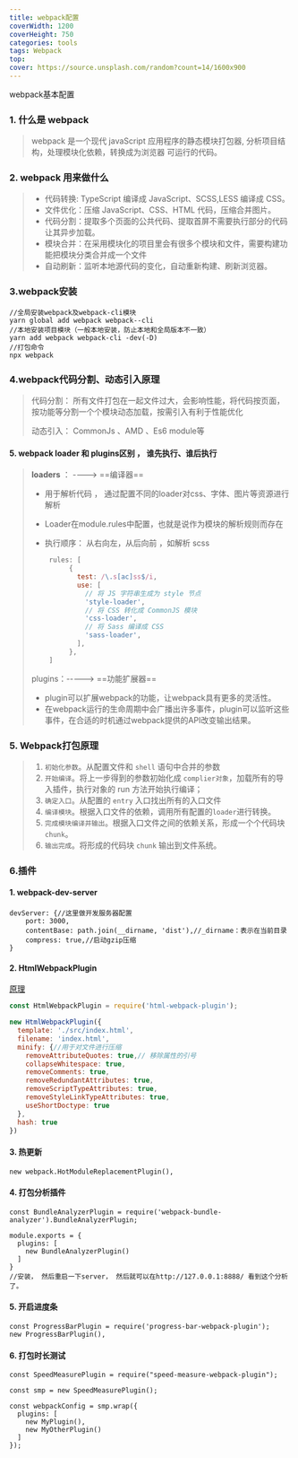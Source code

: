 ```yaml
---
title: webpack配置
coverWidth: 1200
coverHeight: 750
categories: tools
tags: Webpack
top:
cover: https://source.unsplash.com/random?count=14/1600x900
---
```

webpack基本配置
<!--more-->

### 1. 什么是 webpack
> webpack 是一个现代 javaScript 应用程序的静态模块打包器, 分析项目结构，处理模块化依赖，转换成为浏览器 可运行的代码。

### 2. webpack 用来做什么
> - 代码转换: TypeScript 编译成 JavaScript、SCSS,LESS 编译成 CSS。
> - 文件优化：压缩 JavaScript、CSS、HTML 代码，压缩合并图片。
> - 代码分割：提取多个页面的公共代码、提取首屏不需要执行部分的代码让其异步加载。
> - 模块合并：在采用模块化的项目里会有很多个模块和文件，需要构建功能把模块分类合并成一个文件
> - 自动刷新：监听本地源代码的变化，自动重新构建、刷新浏览器。

### 3.webpack安装
```shell
//全局安装webpack及webpack-cli模块
yarn global add webpack webpack--cli
//本地安装项目模块（一般本地安装，防止本地和全局版本不一致）
yarn add webpack webpack-cli -dev(-D)
//打包命令
npx webpack
```
### 4.webpack代码分割、动态引入原理

> 代码分割： 所有文件打包在一起文件过大，会影响性能，将代码按页面，按功能等分割一个个模块动态加载，按需引入有利于性能优化
>
> 动态引入： CommonJs 、AMD 、Es6 module等

#### 5. webpack loader 和 plugins区别 ， 谁先执行、谁后执行

> **loaders** ： ----> ==编译器==
>
> - 用于解析代码 ， 通过配置不同的loader对css、字体、图片等资源进行解析
>
> - Loader在module.rules中配置，也就是说作为模块的解析规则而存在
>
> - 执行顺序： 从右向左，从后向前 ，如解析 scss
>
>   ```js
>    rules: [
>         {
>           test: /\.s[ac]ss$/i,
>           use: [
>             // 将 JS 字符串生成为 style 节点
>             'style-loader',
>             // 将 CSS 转化成 CommonJS 模块
>             'css-loader',
>             // 将 Sass 编译成 CSS
>             'sass-loader',
>           ],
>         },
>    ]
>   ```
>
> plugins：-----> ==功能扩展器==
>
> - plugin可以扩展webpack的功能，让webpack具有更多的灵活性。
> - 在webpack运行的生命周期中会广播出许多事件，plugin可以监听这些事件，在合适的时机通过webpack提供的API改变输出结果。

### 5. Webpack打包原理

> 1. `初始化参数`。从配置文件和 `shell` 语句中合并的参数
> 2. `开始编译`。将上一步得到的参数初始化成 `complier对象`，加载所有的导入插件，执行对象的 run 方法开始执行编译；
> 3. `确定入口`。从配置的 `entry` 入口找出所有的入口文件
> 4. `编译模块`。根据入口文件的依赖，调用所有配置的`loader`进行转换。
> 5. `完成模块编译并输出`。根据入口文件之间的依赖关系，形成一个个代码块 `chunk`。
> 6. `输出完成`。将形成的代码块 `chunk` 输出到文件系统。

### 6.插件


#### 1. webpack-dev-server
```node
devServer: {//这里做开发服务器配置
    port: 3000,
    contentBase: path.join(__dirname, 'dist'),//_dirname：表示在当前目录
    compress: true,//启动gzip压缩
}
```
#### 2.  HtmlWebpackPlugin

[原理](https://zhuanlan.zhihu.com/p/30669007)



```js
const HtmlWebpackPlugin = require('html-webpack-plugin');

new HtmlWebpackPlugin({
  template: './src/index.html',
  filename: 'index.html',
  minify: {//用于对文件进行压缩
    removeAttributeQuotes: true,// 移除属性的引号
    collapseWhitespace: true,
    removeComments: true,
    removeRedundantAttributes: true,
    removeScriptTypeAttributes: true,
    removeStyleLinkTypeAttributes: true,
    useShortDoctype: true
  },
  hash: true
})
```
#### 3.  热更新
```
new webpack.HotModuleReplacementPlugin(),
```
#### 4. 打包分析插件
```
const BundleAnalyzerPlugin = require('webpack-bundle-analyzer').BundleAnalyzerPlugin;

module.exports = {
  plugins: [
    new BundleAnalyzerPlugin()
  ]
}
//安装， 然后重启一下server， 然后就可以在http://127.0.0.1:8888/ 看到这个分析了。
```
#### 5.  开启进度条
```
const ProgressBarPlugin = require('progress-bar-webpack-plugin');
new ProgressBarPlugin(),
```
#### 6. 打包时长测试
```
const SpeedMeasurePlugin = require("speed-measure-webpack-plugin");

const smp = new SpeedMeasurePlugin();

const webpackConfig = smp.wrap({
  plugins: [
    new MyPlugin(),
    new MyOtherPlugin()
  ]
});
```
